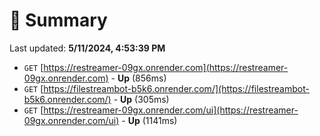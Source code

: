 # 📖 Summary
Last updated: **5/11/2024, 4:53:39 PM**

- `GET` [https://restreamer-09gx.onrender.com](https://restreamer-09gx.onrender.com) - **Up** (856ms)
- `GET` [https://filestreambot-b5k6.onrender.com/](https://filestreambot-b5k6.onrender.com/) - **Up** (305ms)
- `GET` [https://restreamer-09gx.onrender.com/ui](https://restreamer-09gx.onrender.com/ui) - **Up** (1141ms)
